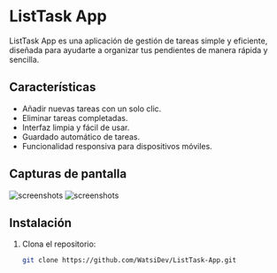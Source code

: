 # ListTask App

ListTask App es una aplicación de gestión de tareas simple y eficiente, diseñada para ayudarte a organizar tus pendientes de manera rápida y sencilla.

## Características

- Añadir nuevas tareas con un solo clic.
- Eliminar tareas completadas.
- Interfaz limpia y fácil de usar.
- Guardado automático de tareas.
- Funcionalidad responsiva para dispositivos móviles.

## Capturas de pantalla

![screenshots](Screenshots/mockup)
![screenshots](Screenshots/mockup1)

## Instalación

1. Clona el repositorio:
   ```bash
   git clone https://github.com/WatsiDev/ListTask-App.git
